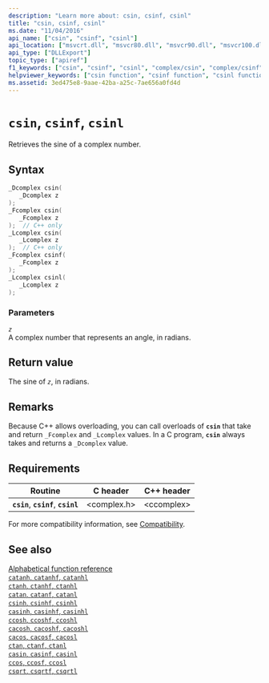 ```yaml
---
description: "Learn more about: csin, csinf, csinl"
title: "csin, csinf, csinl"
ms.date: "11/04/2016"
api_name: ["csin", "csinf", "csinl"]
api_location: ["msvcrt.dll", "msvcr80.dll", "msvcr90.dll", "msvcr100.dll", "msvcr100_clr0400.dll", "msvcr110.dll", "msvcr110_clr0400.dll", "msvcr120.dll", "msvcr120_clr0400.dll", "ucrtbase.dll", "api-ms-win-crt-math-l1-1-0.dll"]
api_type: ["DLLExport"]
topic_type: ["apiref"]
f1_keywords: ["csin", "csinf", "csinl", "complex/csin", "complex/csinf", "complex/csinl"]
helpviewer_keywords: ["csin function", "csinf function", "csinl function"]
ms.assetid: 3ed475e8-9aae-42ba-a25c-7ae656a0fd4d
---
```

# `csin`, `csinf`, `csinl`

Retrieves the sine of a complex number.

## Syntax

```C
_Dcomplex csin(
   _Dcomplex z
);
_Fcomplex csin(
   _Fcomplex z
);  // C++ only
_Lcomplex csin(
   _Lcomplex z
);  // C++ only
_Fcomplex csinf(
   _Fcomplex z
);
_Lcomplex csinl(
   _Lcomplex z
);
```

### Parameters

*`z`*\
A complex number that represents an angle, in radians.

## Return value

The sine of *`z`*, in radians.

## Remarks

Because C++ allows overloading, you can call overloads of **`csin`** that take and return `_Fcomplex` and `_Lcomplex` values. In a C program, **`csin`** always takes and returns a `_Dcomplex` value.

## Requirements

| Routine | C header | C++ header |
|---|---|---|
| **`csin`**, **`csinf`**, **`csinl`** | \<complex.h> | \<ccomplex> |

For more compatibility information, see [Compatibility](../compatibility.md).

## See also

[Alphabetical function reference](crt-alphabetical-function-reference.md)\
[`catanh`, `catanhf`, `catanhl`](catanh-catanhf-catanhl.md)\
[`ctanh`, `ctanhf`, `ctanhl`](ctanh-ctanhf-ctanhl.md)\
[`catan`, `catanf`, `catanl`](catan-catanf-catanl.md)\
[`csinh`, `csinhf`, `csinhl`](csinh-csinhf-csinhl.md)\
[`casinh`, `casinhf`, `casinhl`](casinh-casinhf-casinhl.md)\
[`ccosh`, `ccoshf`, `ccoshl`](ccosh-ccoshf-ccoshl.md)\
[`cacosh`, `cacoshf`, `cacoshl`](cacosh-cacoshf-cacoshl.md)\
[`cacos`, `cacosf`, `cacosl`](cacos-cacosf-cacosl.md)\
[`ctan`, `ctanf`, `ctanl`](ctan-ctanf-ctanl.md)\
[`casin`, `casinf`, `casinl`](casin-casinf-casinl.md)\
[`ccos`, `ccosf`, `ccosl`](ccos-ccosf-ccosl.md)\
[`csqrt`, `csqrtf`, `csqrtl`](csqrt-csqrtf-csqrtl.md)

